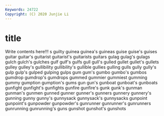 ```yaml
---
Keywords: 24722
Copyright: (C) 2020 Junjie Li
---
```


# title

Write contents here!!!
s 
guilty 
guinea 
guinea's 
guineas 
guise 
guise's 
guises
guitar 
guitar's 
guitarist 
guitarist's 
guitarists 
guitars 
gulag 
gulag's 
gulags 
gulch
gulch's 
gulches 
gulf 
gulf's 
gulfs 
gull 
gull's 
gulled 
gullet 
gullet's
gullets 
gulley 
gulley's 
gullibility 
gullibility's 
gullible 
gullies 
gulling 
gulls 
gully
gully's 
gulp 
gulp's 
gulped 
gulping 
gulps 
gum 
gum's 
gumbo 
gumbo's
gumbos 
gumdrop 
gumdrop's 
gumdrops 
gummed 
gummier 
gummiest 
gumming 
gummy 
gumption
gumption's 
gums 
gun 
gun's 
gunboat 
gunboat's 
gunboats 
gunfight 
gunfight's 
gunfights
gunfire 
gunfire's 
gunk 
gunk's 
gunman 
gunman's 
gunmen 
gunned 
gunner 
gunner's
gunners 
gunnery 
gunnery's 
gunning 
gunny 
gunny's 
gunnysack 
gunnysack's 
gunnysacks 
gunpoint
gunpoint's 
gunpowder 
gunpowder's 
gunrunner 
gunrunner's 
gunrunners 
gunrunning 
gunrunning's 
guns 
gunshot
gunshot's 
gunshots 
